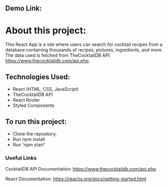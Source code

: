 ## Demo Link:

# About this project:

This React App is a site where users can search for cocktail recipes from a database containing thousands of recipes, pictures, ingredients, and more. The data used is fetched from TheCocktailDB API: https://www.thecocktaildb.com/api.php.

## Technologies Used:

- React (HTML, CSS, JavaScript)
- TheCocktailDB API
- React Router
- Styled Components

## To run this project:

- Clone the repository.
- Run npm install
- Run 'npm start'

### Useful Links

CocktailDB API Documentation: https://www.thecocktaildb.com/api.php

React Documentation: https://reactjs.org/docs/getting-started.html
